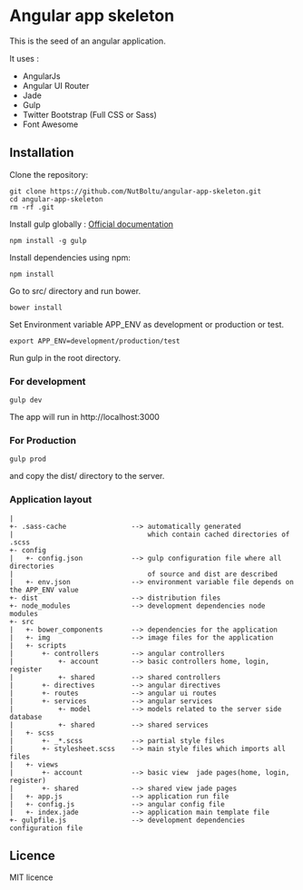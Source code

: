 # Angular app skeleton

This is the seed of an angular application.

It uses :

* AngularJs
* Angular UI Router
* Jade
* Gulp
* Twitter Bootstrap (Full CSS or Sass)
* Font Awesome

## Installation

Clone the repository:

```
git clone https://github.com/NutBoltu/angular-app-skeleton.git
cd angular-app-skeleton
rm -rf .git
```

Install gulp globally : [Official documentation](https://github.com/gulpjs/gulp/blob/master/docs/getting-started.md)

```
npm install -g gulp
```

Install dependencies using npm:

```
npm install
```
Go to src/ directory and run bower.
```
bower install
```
Set Environment variable APP_ENV as development or production or test.

```
export APP_ENV=development/production/test
```

Run gulp in the root directory.

### For development
```
gulp dev
```
The app will run in http://localhost:3000

### For Production
```
gulp prod
```
and copy the dist/ directory to the server.

### Application layout

```
|
+- .sass-cache                --> automatically generated
|                                 which contain cached directories of .scss
+- config
|   +- config.json            --> gulp configuration file where all directories
|                                 of source and dist are described
|   +- env.json               --> environment variable file depends on the APP_ENV value
+- dist                       --> distribution files
+- node_modules               --> development dependencies node modules
+- src
|   +- bower_components       --> dependencies for the application
|   +- img                    --> image files for the application
|   +- scripts
|       +- controllers        --> angular controllers
|           +- account        --> basic controllers home, login, register
|           +- shared         --> shared controllers
|       +- directives         --> angular directives
|       +- routes             --> angular ui routes
|       +- services           --> angular services
|           +- model          --> models related to the server side database
|           +- shared         --> shared services
|   +- scss
|       +- _*.scss            --> partial style files
|       +- stylesheet.scss    --> main style files which imports all files
|   +- views
|       +- account            --> basic view  jade pages(home, login, register)
|       +- shared             --> shared view jade pages
|   +- app.js                 --> application run file
|   +- config.js              --> angular config file
|   +- index.jade             --> application main template file
+- gulpfile.js                --> development dependencies configuration file
```

## Licence
MIT licence

